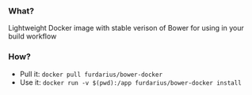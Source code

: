 ### What?

Lightweight Docker image with stable verison of Bower for using in your build workflow

### How?

* Pull it: `docker pull furdarius/bower-docker`
* Use it: `docker run -v $(pwd):/app furdarius/bower-docker install`
